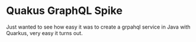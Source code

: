 # Quakus GraphQL Spike

Just wanted to see how easy it was to create a grpahql service in Java with Quarkus, very easy it turns out.
